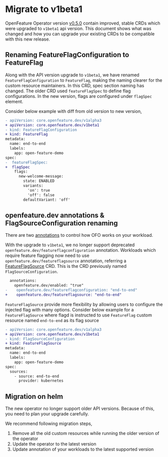 # Migrate to v1beta1

OpenFeature Operator version [v0.5.0](https://github.com/open-feature/open-feature-operator/releases/tag/v0.5.0) contain improved, stable CRDs which were upgraded to `v1beta1` api version.
This document shows what was changed and how you can upgrade your existing CRDs to be compatible with this new release.

## Renaming FeatureFlagConfiguration to FeatureFlag

Along with the API version upgrade to `v1beta1`, we have renamed `FeatureFlagConfiguration` to `FeatureFlag`, making the naming clearer for the custom resource maintainers. 
In this CRD, spec section naming has changed. The older CRD used `featureFlagSpec` to define flag configurations.
In the new version, flags are configured under `flagSpec` element.

Consider below example with diff from old version to new version, 

```diff
- apiVersion: core.openfeature.dev/v1alpha3
+ apiVersion: core.openfeature.dev/v1beta1
- kind: FeatureFlagConfiguration
+ kind: FeatureFlag
metadata:
  name: end-to-end
  labels:
    app: open-feature-demo
spec:
-  featureFlagSpec:
+  flagSpec 
    flags:
      new-welcome-message:
        state: ENABLED
        variants:
          'on': true
          'off': false
        defaultVariant: 'off'
```

## openfeature.dev annotations & FlagSourceConfiguration renaming

There are two [annotations](./annotations.md) to control how OFO works on your workload.

With the upgrade to `v1beta1`, we no longer support deprecated `openfeature.dev/featureflagconfiguration` annotation.
Workloads which require feature flagging now need to use `openfeature.dev/featureflagsource` annotation, referring a [FeatureFlagSource](./feature_flag_source.md) CRD.
This is the CRD previously named `FlagSourceConfiguration`.

```diff
  annotations:
    openfeature.dev/enabled: "true"
-    openfeature.dev/featureflagconfiguration: "end-to-end"
+    openfeature.dev/featureflagsource: "end-to-end"
```

`FeatureFlagSource` provide more flexibility by allowing users to configure the injected flag with many options.
Consider below example for a `FeatureFlagSource` where flagd is instructed to use `FeatureFlag` custom resource named `end-to-end` as its flag source

```diff
- apiVersion: core.openfeature.dev/v1alpha3
+ apiVersion: core.openfeature.dev/v1beta1
- kind: FlagSourceConfiguration
+ kind: FeatureFlagSource
metadata:
  name: end-to-end
  labels:
    app: open-feature-demo
spec:
  sources:
    - source: end-to-end
      provider: kubernetes
```

## Migration on helm

The new operator no longer support older API versions. Because of this, you need to plan your upgrade carefully.

We recommend following migration steps,

1. Remove all the old custom resources while running the older version of the operator
2. Update the operator to the latest version
3. Update annotation of your workloads to the latest supported version

